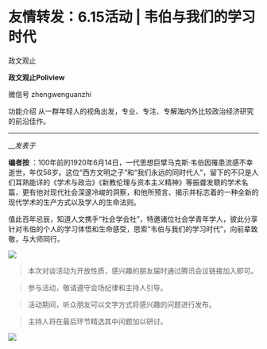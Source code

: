 

#  友情转发：6.15活动 | 韦伯与我们的学习时代

政文观止  

**政文观止Poliview** 

微信号 zhengwenguanzhi

功能介绍 从一群年轻人的视角出发，专业、专注、专解海内外比较政治经济研究的前沿佳作。

____

___发表于_


**编者按**
：100年前的1920年6月14日，一代思想巨擘马克斯·韦伯因罹患流感不幸逝世，年仅56岁。这位“西方文明之子”和“我们永远的同时代人”，留下的不只是人们耳熟能详的《学术与政治》《新教伦理与资本主义精神》等振聋发聩的学术名篇，更有他对现代社会深邃冷峻的洞察，和他所预言、揭示并标志着的一种全新的现代学术的生产方式以及学人的生命法则。

  

值此百年忌辰，知道人文携手“社会学会社”，特邀诸位社会学青年学人，彼此分享针对韦伯的个人的学习体悟和生命感受，思索“韦伯与我们的学习时代”，向前辈致敬，与大师同行。

![](/images/290/2.jpeg)  
  

> 本次对谈活动为开放性质，感兴趣的朋友届时通过腾讯会议链接加入即可。

  

> 参与活动，敬请遵守会场纪律和主持人引导。

  

> 活动期间，听众朋友可以文字方式将感兴趣的问题进行发布。

  

> 主持人将在最后环节精选其中问题加以研讨。

![](/images/290/3.jpeg)

  

